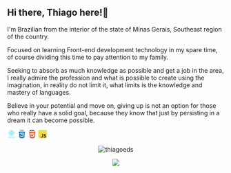 ## Hi there, Thiago here!👋 

I'm Brazilian from the interior of the state of Minas Gerais, Southeast region of the country.

Focused on learning Front-end development technology in my spare time, of course dividing this time to pay attention to my family.

Seeking to absorb as much knowledge as possible and get a job in the area, I really admire the profession and what is possible to create using the imagination, in reality do not limit it, what limits is the knowledge and mastery of languages.

Believe in your potential and move on, giving up is not an option for those who really have a solid goal, because they know that just by persisting in a dream it can become possible.

<!-- 
justify-content="center" 
align="left"
align="right"
-->

<div display="flex">
<p>
  <img src="https://raw.githubusercontent.com/devicons/devicon/master/icons/react/react-original-wordmark.svg" alt="react" width="20" height="20"/>
  <img src="https://raw.githubusercontent.com/devicons/devicon/master/icons/css3/css3-plain-wordmark.svg" alt="css3"  width="20" height="20"/>
  <img src="https://raw.githubusercontent.com/devicons/devicon/master/icons/html5/html5-original-wordmark.svg" alt="html5"  width="20" height="20"/>
  <img src="https://raw.githubusercontent.com/devicons/devicon/master/icons/javascript/javascript-original.svg" alt="javascript" width="20" height="20"/> 
</p> 
<p align="center">  
<img src="https://github-readme-stats.vercel.app/api?username=thiagoeds&show_icons=true" alt="thiagoeds"/>
</p>  
</div>  

<p align="center">
<img src="https://github-readme-stats.vercel.app/api/top-langs/?username=thiagoeds&show_icons=true&title_color=fff&icon_color=79ff97&text_color=9f9f9f&bg_color=151515"/>
</p>

<!--
Here are some ideas to get you started:

- 🔭 I’m currently working on ...
- 🌱 I’m currently learning ...
- 👯 I’m looking to collaborate on ...
- 🤔 I’m looking for help with ...
- 💬 Ask me about ...
- 📫 How to reach me: ...
- 😄 Pronouns: ...
- ⚡ Fun fact: ...
-->
